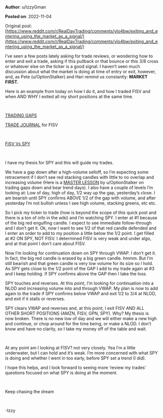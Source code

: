 **Author**: u/IzzyGman

**Posted on**: 2022-11-04

Original post: [https://www.reddit.com/r/RealDayTrading/comments/ylo4bw/exiting_and_entering_using_the_market_as_a_signal/](https://www.reddit.com/r/RealDayTrading/comments/ylo4bw/exiting_and_entering_using_the_market_as_a_signal/)

I’ve seen a few posts lately asking for trade reviews, or wondering how to enter and exit a trade, asking if this pullback or that bounce or this 3/8 cross or whatever else on the ticker is a good signal.  I haven’t seen much discussion about what the market is doing at time of entry or exit, however, and, as Pete (u/OptionStalker) and Hari remind us constantly: **MARKET FIRST.**  

Here is an example from today on how I do it, and how I traded FISV and when AND WHY I exited all my short positions at the same time.

&#x200B;

[TRADING GAPS](https://www.reddit.com/r/RealDayTrading/comments/xy8756/bearish_trend_days_how_to_spot_them_and_how_to/?utm_source=share&utm_medium=web2x&context=3)

[TRADE JOURNAL](https://shared.tradersync.com/israelg48/65b71b5f-5ba7-11ed-821f-061a3d52649f) for FISV

&#x200B;

[FISV Vs SPY](<img src="cache/images/d0e0f31669f70706e73b329a097156c5.jpg" alt="Reddit Image">)

&#x200B;

I have my thesis for SPY and this will guide my trades.

We have a gap down after a high-volume selloff, so I’m expecting some retracement if I don’t see red stacking candles with little to no overlap and increasing volume (Here is a [MASTER LESSON](https://www.reddit.com/r/RealDayTrading/comments/xy8756/bearish_trend_days_how_to_spot_them_and_how_to/?utm_source=share&utm_medium=web2x&context=3) by u/OptionStalker on trading gaps down and bear trend days). I also have a couple of levels I’m looking at: Low of day, high of day, 1/2 way up the gap, yesterday’s close.  I am bearish until SPY confirms ABOVE 1/2 of the gap with volume, and after yesterday I’m not bullish unless I see high volume, stacking greens, etc etc. 

So I pick my ticker to trade (how is beyond the scope of this quick post and there is a ton of info in the wiki) and I’m watching SPY.  I enter at #1 because of the big red engulfing candle.  I expect to see immediate follow-through and I don’t get it.  Ok, now I want to see 1/2 of that red candle defended and I enter an order to add to my position a little below the 1/2 point.  I get filled at #2 ON SPY, NOT FISV. I determined FISV is very weak and under algo, and at that point I don’t care about FISV. 

Now I’m looking for continuation down on SPY through VWAP.  I don’t get it. In fact, the big red candle is erased by a big green candle.  hmmm.  But I’m still bearish and that green candle is very low volume for its size so I hold.  As SPY gets close to the 1/2 point of the GAP I add to my trade again at #3 and I keep holding.  If SPY confirms above the GAP then I take the loss.  

SPY touches and reverses.  At this point, I’m looking for continuation into a NLOD and increasing volume into and through VWAP.  My plan is now to add again to the trade if SPY confirms below VWAP and exit 1/2 to 3/4 at NLOD, and exit if it stalls or reverses. 

SPY clears VWAP and  reverses and, at this point, I exit FISV AND ALL OTHER SHORT POSITIONS (AMZN, FISV, GPN, SPY).  Why?  My thesis is now broken.  There is no new low of day and we will either make a new high and continue, or chop around for the time being, or make a NLOD.  I don’t know and have no clarity, so I take my money off of the table and wait.  

&#x200B;

At any point am I looking at FISV? not very closely.  Yea I’m a little underwater, but I can hold and it’s weak. I’m more concerned with what SPY is doing and whether I went in too early, before SPY set a trend (I did). 

I hope this helps, and I look forward to seeing more ‘review my trades’ questions focused on what SPY is doing at the moment. 

&#x200B;

Keep chasing the dream

&#x200B;

\-Izzy